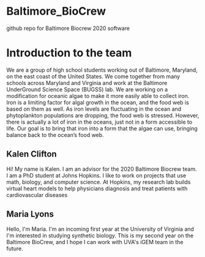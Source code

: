 # Baltimore_BioCrew
github repo for Baltimore Biocrew 2020 software

# Introduction to the team
We are a group of high school students working out of Baltimore, Maryland, on the east coast of the United States. We come together from many schools across Maryland and Virginia and work at the Baltimore UnderGround Science Space (BUGSS) lab. We are working on a modification for oceanic algae to make it more easily able to collect iron. Iron is a limiting factor for algal growth in the ocean, and the food web is based on them as well. As iron levels are fluctuating in the ocean and phytoplankton populations are dropping, the food web is stressed. However, there is actually a lot of iron in the oceans, just not in a form accessible to life. Our goal is to bring that iron into a form that the algae can use, bringing balance back to the ocean’s food web. 

## Kalen Clifton
Hi! My name is Kalen. I am an advisor for the 2020 Baltimore Biocrew team. I am a PhD student at Johns Hopkins. I like to work on projects that use math, biology, and computer science. At Hopkins, my research lab builds virtual heart models to help physicians diagnosis and treat patients with cardiovascular diseases

## Maria Lyons
Hello, I'm Maria. I'm an incoming first year at the University of Virginia and I'm interested in studying synthetic biology. This is my second year on the Baltimore BioCrew, and I hope I can work with UVA's iGEM team in the future.
